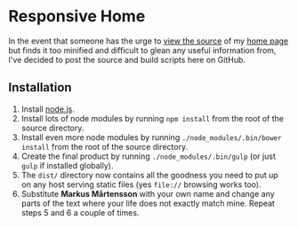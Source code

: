 Responsive Home
===============

In the event that someone has the urge to 
[view the source](view-source:http://www.acc.umu.se/~mortis/home/) of my
[home page](http://www.acc.umu.se/~mortis/home/) but finds it too minified and
difficult to glean any useful information from, I've decided to post the source
and build scripts here on GitHub.

Installation
------------

1. Install [node.js](http://nodejs.org/).
2. Install lots of node modules by running `npm install` from the root of the source directory.
3. Install even more node modules by running `./node_modules/.bin/bower install` from the root of the source directory.
4. Create the final product by running `./node_modules/.bin/gulp` (or just `gulp` if installed globally).
5. The `dist/` directory now contains all the goodness you need to put up on any host serving static files (yes `file://` browsing works too).
6. Substitute **Markus Mårtensson** with your own name and change any parts of the text where your life does not exactly match mine. Repeat steps 5 and 6 a couple of times.
